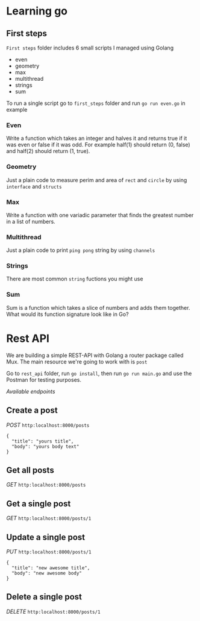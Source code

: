 # Learning go

## First steps

`First steps` folder includes 6 small scripts I managed using Golang

- even
- geometry
- max
- multithread
- strings
- sum

To run a single script go to `first_steps` folder and run `go run even.go` in example

### Even

Write a function which takes an integer and halves it and returns true if it was even or false if it was odd.
For example half(1) should return (0, false) and half(2) should return (1, true).

### Geometry

Just a plain code to measure perim and area of `rect` and `circle` by using `interface` and `structs`

### Max

Write a function with one variadic parameter that finds the greatest number in a list of numbers.

### Multithread

Just a plain code to print `ping pong` string by using `channels`

### Strings

There are most common `string` fuctions you might use

### Sum

Sum is a function which takes a slice of numbers and adds them together.
What would its function signature look like in Go?

# Rest API

 We are building a simple REST-API with Golang a router package called Mux. The main resource we're going to work with is `post`
 
 Go to `rest_api` folder, run `go install`, then run `go run main.go` and use the Postman for testing purposes.
 
*Available endpoints*

## Create a post

*POST* `http:localhost:8000/posts`

```
{
  "title": "yours title",
  "body": "yours body text"
}
```

## Get all posts

*GET* `http:localhost:8000/posts`

## Get a single post

*GET* `http:localhost:8000/posts/1`

## Update a single post

*PUT* `http:localhost:8000/posts/1`

```
{
  "title": "new awesome title",
  "body": "new awesome body"
}
```

## Delete a single post

*DELETE* `http:localhost:8000/posts/1`

